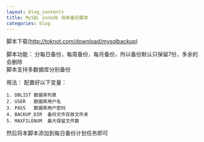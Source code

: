 ```yaml
---
layout: blog_contents
title: MySQL innodb 简单备份脚本
categories: blog
---
```


脚本下载(http://toknot.com/download/mysqlbackup)

脚本功能：
分每日备份，每周备份，每月备份，所以备份默认只保留7份，多余的会删除  
脚本支持多数据库分别备份

用法：
配置好以下变量：

    1. DBLIST 数据库列表
    2. USER   数据库用户名
    3. PASS   数据库用户密码
    4. BACKUP_DIR  备份文件存放文件夹
    5. MAXFILENUM  最大保留文件数

然后将本脚本添加到每日备份计划任务即可
